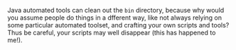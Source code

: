 Java automated tools can clean out the `bin` directory, because why would you
assume people do things in a dfferent way, like not always relying on some
particular automated toolset, and crafting your own scripts and tools? Thus be
careful, your scripts may well disappear (this has happened to me!).
